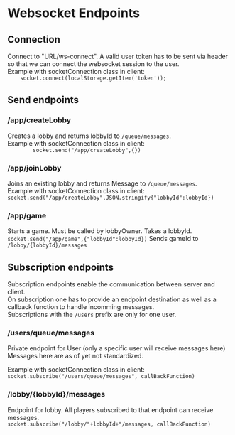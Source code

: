 # Websocket Endpoints


## Connection
Connect to "URL/ws-connect". A valid user token has to be sent via header so that we can connect the websocket session to the user.  
Example with socketConnection class in client:  
```    socket.connect(localStorage.getItem('token'));```

## Send endpoints
### /app/createLobby
Creates a lobby and returns lobbyId to `/queue/messages`.  
Example with socketConnection class in client:  
```        socket.send("/app/createLobby",{})``` 

### /app/joinLobby
Joins an existing lobby and returns Message to `/queue/messages`.  
Example with socketConnection class in client:  
```socket.send("/app/createLobby",JSON.stringify{"lobbyId":lobbyId})``` 

### /app/game
Starts a game. Must be called by lobbyOwner. Takes a lobbyId.  
```socket.send("/app/game",{"lobbyId":lobbyId})```
Sends gameId to `/lobby/{lobbyId}/messages`

## Subscription endpoints
Subscription endpoints enable the communication between server and client.  
On subscription one has to provide an endpoint destination as well as a callback function to handle incomming messages.  
Subscriptions with the `/users` prefix are only for one user.  

### /users/queue/messages
Private endpoint for User (only a specific user will receive messages here)  
Messages here are as of yet not standardized.  

Example with socketConnection class in client:  
```socket.subscribe("/users/queue/messages", callBackFunction)```

### /lobby/{lobbyId}/messages
Endpoint for lobby. All players subscribed to that endpoint can receive messages.  
```socket.subscribe("/lobby/"+lobbyId+"/messages, callBackFunction)```
